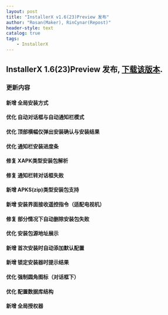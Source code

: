 ```yaml
---
layout: post
title: "InstallerX v1.6(23)Preview 发布"
author: "Rosan(Maker), RinCynar(Repost)"
header-style: text
catalog: true
tags:
    - InstallerX
---
```


## InstallerX 1.6(23)Preview 发布, [下载该版本](/file/InstallerX_1.6(23).apk).

### 更新内容

#### 新增 全局安装方式

#### 优化 自动对话框与自动通知栏模式

#### 优化 顶部横幅仅弹出安装确认与安装结果

#### 优化 通知栏安装进度条

#### 修复 XAPK类型安装包解析

#### 修复 通知栏转对话框失败

#### 新增 APKS(zip)类型安装包支持

#### 新增 安装界面接收遥控指令（适配电视机）

#### 修复 部分情况下自动删除安装包失败

#### 优化 安装包源地址展示

#### 新增 首次安装时自动添加默认配置

#### 新增 锁定安装器时提示结果

#### 优化 强制圆角图标（对话框下）

#### 优化 配置数据库结构

#### 新增 全局授权器